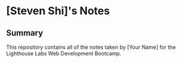# [Steven Shi]'s Notes
## Summary 

This repository contains all of the notes taken by [Your Name] for the Lighthouse Labs Web Development Bootcamp.